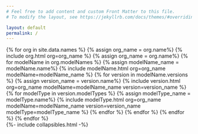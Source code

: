 ```yaml
---
# Feel free to add content and custom Front Matter to this file.
# To modify the layout, see https://jekyllrb.com/docs/themes/#overriding-theme-defaults

layout: default
permalink: /
---
```

<div class="models-body">
    <div class="models-list">
        {% for org in site.data.names %}
            {% assign org_name = org.name%}
            {% include org.html org=org_name %}
            {% assign org_name = org.name%}
            {% for modelName in org.modelNames %}
                {% assign modelName_name = modelName.name%}
                {% include modelName.html org=org_name modelName=modelName_name %}
                {% for version in modelName.versions %}
                    {% assign version_name = version.name%}
                    {% include version.html org=org_name modelName=modelName_name version=version_name %}
                    {% for modelType in version.modelTypes %}
                        {% assign modelType_name = modelType.name%}
                        {% include modelType.html 
                            org=org_name
                            modelName=modelName_name
                            version=version_name
                            modelType=modelType_name %}
                    {% endfor %}
                {% endfor %}
            {% endfor %}
        {% endfor %} 
    </div>
</div>
{%- include collapsibles.html -%}